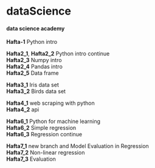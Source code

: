 # dataScience
#### data science academy
**Hafta-1** Python intro             
                                                                                                                                                   
**Hafta2_1**, **Hafta2_2** Python intro continue                                                    
**Hafta2_3** Numpy intro                                                                                                                          
**Hafta2_4** Pandas intro                                                                                                                         
**Hafta2_5** Data frame                                                         

**Hafta3_1** Iris data set                                                                                                                        
**Hafta3_2** Birds data set                                                                                                                        

**Hafta4_1** web scraping with python                                                                                                                    
**Hafta4_2** api   
                                                        

**Hafta6_1** Python for machine learning      
**Hafta6_2** Simple regression                                                
**Hafta6_3** Regression continue                                               

                                                        
**Hafta7_1** new branch and Model Evaluation in Regression                        
**Hafta7_2** Non-linear regression                                             
**Hafta7_3** Evaluation
